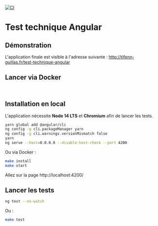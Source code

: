 [![CI](https://github.com/tifenn-guillas/test-technique-angular/actions/workflows/main.yml/badge.svg)](https://github.com/tifenn-guillas/test-technique-angular/actions/workflows/main.yml)

# Test technique Angular



## Démonstration
L'application finale est visible à l'adresse suivante : http://tifenn-guillas.fr/test-technique-angular

## Lancer via Docker
```bash
    
```

## Installation en local
L'application nécessite **Node 14 LTS** et **Chromium** afin de lancer les tests.

```bash
yarn global add @angular/cli
ng config -g cli.packageManager yarn
ng config -g cli.warnings.versionMismatch false
yarn
ng serve --host=0.0.0.0 --disable-host-check --port 4200
```

Ou via Docker :
```bash
make install
make start
```

Allez sur la page http://localhost:4200/

## Lancer les tests
```bash
ng test --no-watch
```

Ou :
```bash
make test
```